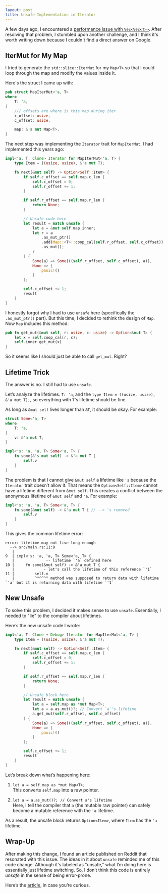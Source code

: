 ```yaml
---
layout: post
title: Unsafe Implementation in Iterator
---
```


A few days ago, I encountered a [performance issue with `Vec<Vec<T>>`](https://ccqpein.me/Why-the-Vec-grid-of-my-tool-is-that-slow-in-Rust/). After resolving that problem, I stumbled upon another challenge, and I think it's worth writing down because I couldn't find a direct answer on Google.

## IterMut for My Map ##

I tried to generate the `std::slice::IterMut` for my `Map<T>` so that I could loop through the map and modify the values inside it.

Here's the struct I came up with:

```rust
pub struct MapIterMut<'a, T>
where
    T: 'a,
{
    /// offsets are where is this map during iter
    r_offset: usize,
    c_offset: usize,

    map: &'a mut Map<T>,
}
```

The next step was implementing the `Iterator` trait for `MapIterMut`. I had implemented this years ago:

```rust
impl<'a, T: Clone> Iterator for MapIterMut<'a, T> {
    type Item = ((usize, usize), &'a mut T);

    fn next(&mut self) -> Option<Self::Item> {
        if self.c_offset == self.map.c_len {
            self.c_offset = 0;
            self.r_offset += 1;
        }

        if self.r_offset == self.map.r_len {
            return None;
        }

        // Unsafe code here
        let result = match unsafe {
            let a = &mut self.map.inner;
            let r = a
                .as_mut_ptr()
                .add(Map::<T>::coop_cal(self.r_offset, self.c_offset))
                .as_mut();
            r
        } {
            Some(a) => Some(((self.r_offset, self.c_offset), a)),
            None => {
                panic!()
            }
        };

        self.c_offset += 1;
        result
    }
}
```

I honestly forgot why I had to use `unsafe` here (specifically the `.as_mut_ptr()` part). But this time, I decided to rethink the design of `Map`. Now `Map` includes this method:

```rust
pub fn get_mut(&mut self, r: usize, c: usize) -> Option<&mut T> {
    let x = self.coop_cal(r, c);
    self.inner.get_mut(x)
}
```

So it seems like I should just be able to call `get_mut`. Right?

## Lifetime Trick ##

The answer is no. I still had to use `unsafe`.

Let’s analyze the lifetimes. `T: 'a`, and the `type Item = ((usize, usize), &'a mut T);`, so everything with `T`'s lifetime should be fine.

As long as `&mut self` lives longer than `&T`, it should be okay. For example:

```rust
struct Some<'a, T>
where
    T: 'a,
{
    v: &'a mut T,
}

impl<'s: 'a, 'a, T> Some<'a, T> {
    fn some(&'s mut self) -> &'a mut T {
        self.v
    }
}
```

The problem is that I cannot give `&mut self` a lifetime like `'s` because the `Iterator` trait doesn’t allow it. That means the `Option<Self::Item>` cannot have a lifetime different from `&mut self`. This creates a conflict between the anonymous lifetime of `&mut self` and `'a`. For example:

```rust
impl<'s: 'a, 'a, T> Some<'a, T> {
    fn some(&mut self) -> &'a mut T { // --> 's removed
        self.v
    }
}
```

This gives the common lifetime error:

```text
error: lifetime may not live long enough
  --> src/main.rs:11:9
   |
9  | impl<'s: 'a, 'a, T> Some<'a, T> {
   |              -- lifetime `'a` defined here
10 |     fn some(&mut self) -> &'a mut T {
   |             - let's call the lifetime of this reference `'1`
11 |         self.v
   |         ^^^^^^ method was supposed to return data with lifetime `'a` but it is returning data with lifetime `'1`
```

## New Unsafe ##

To solve this problem, I decided it makes sense to use `unsafe`. Essentially, I needed to "lie" to the compiler about lifetimes.

Here’s the new unsafe code I wrote:

```rust
impl<'a, T: Clone + Debug> Iterator for MapIterMut<'a, T> {
    type Item = ((usize, usize), &'a mut T);

    fn next(&mut self) -> Option<Self::Item> {
        if self.c_offset == self.map.c_len {
            self.c_offset = 0;
            self.r_offset += 1;
        }

        if self.r_offset == self.map.r_len {
            return None;
        }

        // Unsafe block here
        let result = match unsafe {
            let a = self.map as *mut Map<T>;
            let a = a.as_mut()?; // Convert `a`'s lifetime
            a.get_mut(self.r_offset, self.c_offset)
        } {
            Some(a) => Some(((self.r_offset, self.c_offset), a)),
            None => {
                panic!()
            }
        };

        self.c_offset += 1;
        result
    }
}
```

Let’s break down what’s happening here:

1. `let a = self.map as *mut Map<T>;`  
   This converts `self.map` into a raw pointer.

2. `let a = a.as_mut()?; // Convert a's lifetime`  
   Here, I tell the compiler that `a` (the mutable raw pointer) can safely become a mutable reference with the `'a` lifetime.

As a result, the unsafe block returns `Option<Item>`, where `Item` has the `'a` lifetime.

## Wrap-Up ##

After making this change, I found an article published on Reddit that resonated with this issue. The ideas in it about `unsafe` reminded me of this code change. Although it's labeled as "unsafe," what I’m doing here is essentially just lifetime switching. So, I don’t think this code is entirely *unsafe* in the sense of being error-prone.

Here’s the [article](https://oida.dev/unsafe-for-work/), in case you’re curious.
